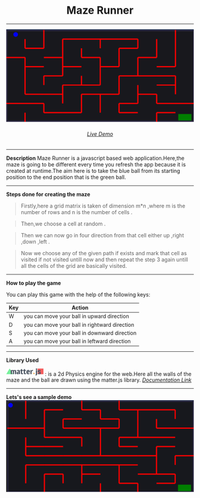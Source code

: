 <h1 align="center">Maze Runner</h1>
<hr>
<img src="/media/main.PNG"/>
<h6 align="center"><a href="">Live Demo</a></h6>
<hr>

**Description**
Maze Runner is a javascript based web application.Here,the maze is going to be different every time you refresh the app because it is created at runtime.The aim here is to take the blue ball from its starting position to the end position that is the green ball.


<hr>

**Steps done for creating the maze** 
>Firstly,here a grid matrix is taken of dimension m*n ,where m is the number of rows and n is the number of cells .

>Then,we choose a cell at random .

>Then we can now go in four direction from that cell either up ,right ,down ,left . 

>Now we choose any of the given path if exists and mark that cell as visited if not visited untill now and then repeat the step 3 again untill all the cells of the grid are basically visited.


<hr>

**How to play the game**

You can play this game with the help of the following keys: 

| Key |                 Action                       |
|-----|----------------------------------------------|
|  W  | you can move your ball in upward direction   |
|  D  | you can move your ball in rightward direction|
|  S  | you can move your ball in downward direction |
|  A  | you can move your ball in leftward direction |

<hr>


**Library Used**

<img src="./media/matter.svg" width="100">  : is a 2d Physics engine for the web.Here all the walls of the maze and the ball are drawn using the matter.js library.
<a href="https://brm.io/matter-js/">_Documentation Link_</a>

<hr>



**Lets's see a sample demo**
![Live Demo](./media/demo1.gif)
